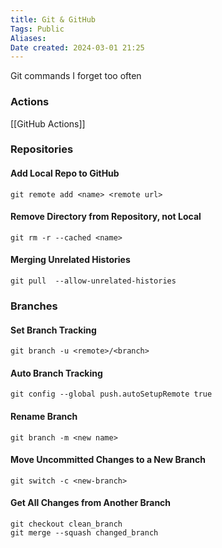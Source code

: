 ```yaml
---
title: Git & GitHub
Tags: Public
Aliases:
Date created: 2024-03-01 21:25
---
```

Git commands I forget too often

### Actions
[[GitHub Actions]]

### Repositories

#### Add Local Repo to GitHub
`git remote add <name> <remote url>`

#### Remove Directory from Repository, not Local
`git rm -r --cached <name> `

#### Merging Unrelated Histories
`git pull  --allow-unrelated-histories`

### Branches

#### Set Branch Tracking
`git branch -u <remote>/<branch>`
#### Auto Branch Tracking
`git config --global push.autoSetupRemote true`

#### Rename Branch
`git branch -m <new name>`

#### Move Uncommitted Changes to a New Branch
`git switch -c <new-branch>`

#### Get All Changes from Another Branch
```
git checkout clean_branch
git merge --squash changed_branch
```